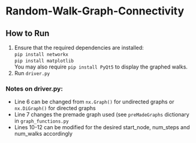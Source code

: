 # Random-Walk-Graph-Connectivity

## How to Run

1. Ensure that the required dependencies are installed:<br>
```pip install networkx```<br>```pip install matplotlib```<br>
You may also require ```pip install PyQt5``` to display the graphed walks.
2. Run ```driver.py```

### Notes on driver.py:
- Line 6 can be changed from ```nx.Graph()``` for undirected graphs or ```nx.DiGraph()``` for directed graphs
- Line 7 changes the premade graph used (see ```preMadeGraphs``` dictionary in ```graph_functions.py```
- Lines 10-12 can be modified for the desired start_node, num_steps and num_walks accordingly
